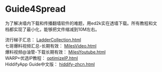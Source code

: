 # Guide4Spread

为了解决墙内下载和传播翻墙软件的难题，用ed2k实在透墙下载。所有教程和文档都实现了最小化，能够把文件缩减到10M左右。

流行梯子汇总：  [LadderCollection.html](collect/LadderCollection.html)  
七哥爆料视频汇总-长期有效： [MilesVideo.html](collect/MilesVideo.html)  
爆料视频@油管-下载长期有效：  [MilesYoutube.html](collect/MilesYoutube.html)  
WARP+优选IP教程：  [optimizeIP.html](collect/optimizeIP.html)   
HiddifyApp Guide中文版：  [hiddify-zhcn.html](collect/hiddify-zhcn.html)   
